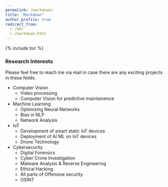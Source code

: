 ```yaml
---
permalink: /markdown/
title: "Markdown"
author_profile: true
redirect_from: 
  - /md/
  - /markdown.html
---
```

{% include toc %}


### Research Interests

Please feel free to reach me via mail in case there are any exciting projects in these feilds.

- Computer Vision
  - Video processing
  - Computer Vision for predictive maintainence
- Machine Learning
  - Optimizing Neural Networks
  - Bias in NLP
  - Network Analysis
- IoT
  - Development of smart static IoT devices
  - Deployment of AI ML on IoT devices
  - Drone Technology
- Cybersecurity
  - Digital Forensics
  - Cyber Crime Investigation
  - Malware Analysis & Reverse Engineering
  - Ethical Hacking
  - All parts of Offensive security
  - OSINT
